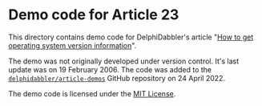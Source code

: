# Demo code for Article 23

This directory contains demo code for DelphiDabbler's article "[How to get operating system version information](https://delphidabbler.com/articles/article-23)".

The demo was not originally developed under version control. It's last update was on 19 February 2006. The code was added to the [`delphidabbler/article-demos`](https://github.com/delphidabbler/article-demos) GitHub repository on 24 April 2022.

The demo code is licensed under the [MIT License](https://github.com/delphidabbler/article-demos/blob/master/LICENSE.md).
